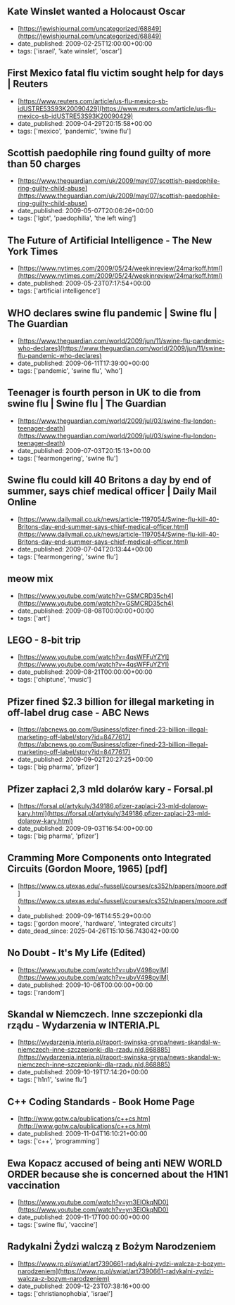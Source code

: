  ## Kate Winslet wanted a Holocaust Oscar
 - [https://jewishjournal.com/uncategorized/68849](https://jewishjournal.com/uncategorized/68849)
 - date_published: 2009-02-25T12:00:00+00:00
 - tags: ['israel', 'kate winslet', 'oscar']

 ## First Mexico fatal flu victim sought help for days | Reuters
 - [https://www.reuters.com/article/us-flu-mexico-sb-idUSTRE53S93K20090429](https://www.reuters.com/article/us-flu-mexico-sb-idUSTRE53S93K20090429)
 - date_published: 2009-04-29T20:15:58+00:00
 - tags: ['mexico', 'pandemic', 'swine flu']

 ## Scottish paedophile ring found guilty of more than 50 charges
 - [https://www.theguardian.com/uk/2009/may/07/scottish-paedophile-ring-guilty-child-abuse](https://www.theguardian.com/uk/2009/may/07/scottish-paedophile-ring-guilty-child-abuse)
 - date_published: 2009-05-07T20:06:26+00:00
 - tags: ['lgbt', 'paedophilia', 'the left wing']

 ## The Future of Artificial Intelligence - The New York Times
 - [https://www.nytimes.com/2009/05/24/weekinreview/24markoff.html](https://www.nytimes.com/2009/05/24/weekinreview/24markoff.html)
 - date_published: 2009-05-23T07:17:54+00:00
 - tags: ['artificial intelligence']

 ## WHO declares swine flu pandemic | Swine flu | The Guardian
 - [https://www.theguardian.com/world/2009/jun/11/swine-flu-pandemic-who-declares](https://www.theguardian.com/world/2009/jun/11/swine-flu-pandemic-who-declares)
 - date_published: 2009-06-11T17:39:00+00:00
 - tags: ['pandemic', 'swine flu', 'who']

 ## Teenager is fourth person in UK to die from swine flu | Swine flu | The Guardian
 - [https://www.theguardian.com/world/2009/jul/03/swine-flu-london-teenager-death](https://www.theguardian.com/world/2009/jul/03/swine-flu-london-teenager-death)
 - date_published: 2009-07-03T20:15:13+00:00
 - tags: ['fearmongering', 'swine flu']

 ## Swine flu could kill 40 Britons a day by end of summer, says chief medical officer | Daily Mail Online
 - [https://www.dailymail.co.uk/news/article-1197054/Swine-flu-kill-40-Britons-day-end-summer-says-chief-medical-officer.html](https://www.dailymail.co.uk/news/article-1197054/Swine-flu-kill-40-Britons-day-end-summer-says-chief-medical-officer.html)
 - date_published: 2009-07-04T20:13:44+00:00
 - tags: ['fearmongering', 'swine flu']

 ## meow mix
 - [https://www.youtube.com/watch?v=GSMCRD35ch4](https://www.youtube.com/watch?v=GSMCRD35ch4)
 - date_published: 2009-08-08T00:00:00+00:00
 - tags: ['art']

 ## LEGO - 8-bit trip
 - [https://www.youtube.com/watch?v=4qsWFFuYZYI](https://www.youtube.com/watch?v=4qsWFFuYZYI)
 - date_published: 2009-08-21T00:00:00+00:00
 - tags: ['chiptune', 'music']

 ## Pfizer fined $2.3 billion for illegal marketing in off-label drug case - ABC News
 - [https://abcnews.go.com/Business/pfizer-fined-23-billion-illegal-marketing-off-label/story?id=8477617](https://abcnews.go.com/Business/pfizer-fined-23-billion-illegal-marketing-off-label/story?id=8477617)
 - date_published: 2009-09-02T20:27:25+00:00
 - tags: ['big pharma', 'pfizer']

 ## Pfizer zapłaci 2,3 mld dolarów kary - Forsal.pl
 - [https://forsal.pl/artykuly/349186,pfizer-zaplaci-23-mld-dolarow-kary.html](https://forsal.pl/artykuly/349186,pfizer-zaplaci-23-mld-dolarow-kary.html)
 - date_published: 2009-09-03T16:54:00+00:00
 - tags: ['big pharma', 'pfizer']

 ## Cramming More Components onto Integrated Circuits (Gordon Moore, 1965) [pdf]
 - [https://www.cs.utexas.edu/~fussell/courses/cs352h/papers/moore.pdf](https://www.cs.utexas.edu/~fussell/courses/cs352h/papers/moore.pdf)
 - date_published: 2009-09-16T14:55:29+00:00
 - tags: ['gordon moore', 'hardware', 'integrated circuits']
 - date_dead_since: 2025-04-26T15:10:56.743042+00:00

 ## No Doubt - It's My Life (Edited)
 - [https://www.youtube.com/watch?v=ubvV498pyIM](https://www.youtube.com/watch?v=ubvV498pyIM)
 - date_published: 2009-10-06T00:00:00+00:00
 - tags: ['random']

 ## Skandal w Niemczech. Inne szczepionki dla rządu - Wydarzenia w INTERIA.PL
 - [https://wydarzenia.interia.pl/raport-swinska-grypa/news-skandal-w-niemczech-inne-szczepionki-dla-rzadu,nId,868885](https://wydarzenia.interia.pl/raport-swinska-grypa/news-skandal-w-niemczech-inne-szczepionki-dla-rzadu,nId,868885)
 - date_published: 2009-10-19T17:14:20+00:00
 - tags: ['h1n1', 'swine flu']

 ## C++ Coding Standards - Book Home Page
 - [http://www.gotw.ca/publications/c++cs.htm](http://www.gotw.ca/publications/c++cs.htm)
 - date_published: 2009-11-04T16:10:21+00:00
 - tags: ['c++', 'programming']

 ## Ewa Kopacz accused of being anti NEW WORLD ORDER because she is concerned about the H1N1 vaccination
 - [https://www.youtube.com/watch?v=yn3ElOkqND0](https://www.youtube.com/watch?v=yn3ElOkqND0)
 - date_published: 2009-11-17T00:00:00+00:00
 - tags: ['swine flu', 'vaccine']

 ## Radykalni Żydzi walczą z Bożym Narodzeniem
 - [https://www.rp.pl/swiat/art7390661-radykalni-zydzi-walcza-z-bozym-narodzeniem](https://www.rp.pl/swiat/art7390661-radykalni-zydzi-walcza-z-bozym-narodzeniem)
 - date_published: 2009-12-23T07:38:16+00:00
 - tags: ['christianophobia', 'israel']

